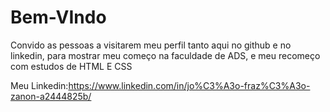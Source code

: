 # Bem-VIndo
Convido as pessoas a visitarem meu perfil tanto aqui no github e no linkedin, para mostrar meu começo na faculdade de ADS, e meu recomeço com estudos de HTML E CSS



Meu Linkedin:https://www.linkedin.com/in/jo%C3%A3o-fraz%C3%A3o-zanon-a2444825b/
